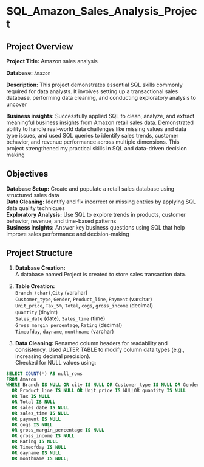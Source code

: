 # SQL_Amazon_Sales_Analysis_Project
## Project Overview
**Project Title:** Amazon sales analysis  

**Database:** `Amazon`

**Description:** This project demonstrates essential SQL skills commonly required for data analysts. It involves setting up a transactional sales database, performing data cleaning, and conducting exploratory analysis to uncover  

**Business insights:** Successfully applied SQL to clean, analyze, and extract meaningful business insights from Amazon retail sales data. Demonstrated ability to handle real-world data challenges like missing values and data type issues, and used SQL queries to identify sales trends, customer behavior, and revenue performance across multiple dimensions. This project strengthened my practical skills in SQL and data-driven decision making   

## Objectives   
**Database Setup:** Create and populate a retail sales database using structured sales data  
**Data Cleaning:**  Identify and fix incorrect or missing entries by applying SQL data quality techniques   
**Exploratory Analysis:** Use SQL to explore trends in products, customer behavior, revenue, and time-based patterns   
**Business Insights:** Answer key business questions using SQL that help improve sales performance and decision-making

## Project Structure  
1. **Database Creation:**  
    A database named Project is created to store sales transaction data.
2. **Table Creation:**  
  `Branch (char)`,`City` (varchar)    
  `Customer_type`, `Gender`, `Product_line`, `Payment` (varchar)   
  `Unit_price`, `Tax_5%`, `Total`, `cogs`, `gross_income` (decimal)  
  `Quantity` (tinyint)  
  `Sales_date` (date), `Sales_time` (time)  
  `Gross_margin_percentage`, `Rating` (decimal)  
  `Timeofday`, `dayname`, `monthname` (varchar)

4. **Data Cleaning:**
   Renamed column headers for readability and consistency.
   Used ALTER TABLE to modify column data types (e.g., increasing decimal precision).  
   Checked for NULL values using:

 ```SQL
SELECT COUNT(*) AS null_rows
FROM Amazon
WHERE Branch IS NULL OR city IS NULL OR Customer_type IS NULL OR Gender IS NULL
   OR Product_line IS NULL OR Unit_price IS NULLOR quantity IS NULL
   OR Tax IS NULL
   OR Total IS NULL
   OR sales_date IS NULL
   OR sales_time IS NULL
   OR payment IS NULL
   OR cogs IS NULL
   OR gross_margin_percentage IS NULL
   OR gross_income IS NULL
   OR Rating IS NULL
   OR Timeofday IS NULL
   OR dayname IS NULL
   OR monthname IS NULL;
   ```

